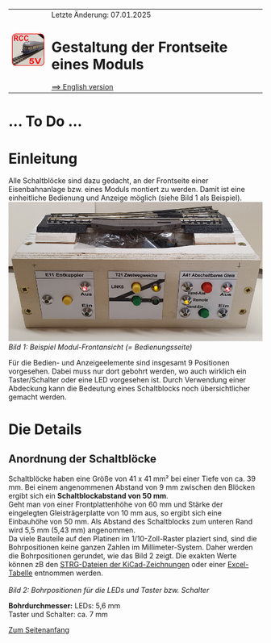 
<table><tr><td><img src="../../images/RCC5V_Logo_96.png"></img></td><td>
Letzte &Auml;nderung: 07.01.2025 <a name="up"></a><br>   
<h1>Gestaltung der Frontseite eines Moduls</h1>
<a href="README.md">==> English version</a>&nbsp; &nbsp; &nbsp; 
</td></tr></table>   

# ... To Do ...

# Einleitung
Alle Schaltblöcke sind dazu gedacht, an der Frontseite einer Eisenbahnanlage bzw. eines Moduls montiert zu werden. Damit ist eine einheitliche Bedienung und Anzeige möglich (siehe Bild 1 als Beispiel).   
![Beispiel Frontansicht](/images/480_front_view_module.png "Beispiel Frontansicht")   
_Bild 1: Beispiel Modul-Frontansicht (= Bedienungsseite)_   

Für die Bedien- und Anzeigeelemente sind insgesamt 9 Positionen vorgesehen. Dabei muss nur dort gebohrt werden, wo auch wirklich ein Taster/Schalter oder eine LED vorgesehen ist. Durch Verwendung einer Abdeckung kann die Bedeutung eines Schaltblocks noch übersichtlicher gemacht werden.   

# Die Details
## Anordnung der Schaltblöcke
Schaltblöcke haben eine Größe von 41 x 41 mm² bei einer Tiefe von ca. 39 mm. Bei einem angenommenen Abstand von 9 mm zwischen den Blöcken ergibt sich ein __Schaltblockabstand von 50 mm__.   
Geht man von einer Frontplattenhöhe von 60 mm und Stärke der eingelegten Gleisträgerplatte von 10 mm aus, so ergibt sich eine Einbauhöhe von 50 mm. Als Abstand des Schaltblocks zum unteren Rand wird 5,5 mm (5,43 mm) angenommen.   
Da viele Bauteile auf den Platinen im 1/10-Zoll-Raster plaziert sind, sind die Bohrpositionen keine ganzen Zahlen im Millimeter-System. Daher werden die Bohrpositionen gerundet, wie das Bild 2 zeigt. Die exakten Werte können zB den [STRG-Dateien der KiCad-Zeichnungen](/kicad/RW_5V_W3_STRG_V4/RW_5V_W3_STRG_V4.kicad_pcb) oder einer [Excel-Tabelle](/info/z_details/RW_Koordinaten_241124.xls) entnommen werden.   
![]()   
_Bild 2: Bohrpositionen für die LEDs und Taster bzw. Schalter_

__Bohrdurchmesser:__
LEDs: 5,6 mm   
Taster und Schalter: ca. 7 mm   


[Zum Seitenanfang](#up)   